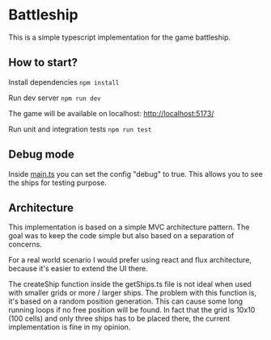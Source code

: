 # Battleship

This is a simple typescript implementation for the game battleship.

## How to start?

Install dependencies
`npm install`

Run dev server
`npm run dev`

The game will be available on localhost:
[http://localhost:5173/](http://localhost:5173/)

Run unit and integration tests
`npm run test`

## Debug mode

Inside [main.ts](src/main.ts) you can set the config "debug" to true.
This allows you to see the ships for testing purpose.

## Architecture

This implementation is based on a simple MVC architecture pattern.
The goal was to keep the code simple but also based on a separation of concerns.

For a real world scenario I would prefer using react and flux architecture, because it's easier to extend the UI there.

The createShip function inside the getShips.ts file is not ideal when used with smaller grids or more / larger ships.
The problem with this function is, it's based on a random position generation. This can cause some long running loops if no free position will be found.
In fact that the grid is 10x10 (100 cells) and only three ships has to be placed there, the current implementation is fine in my opinion.
